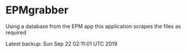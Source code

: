 # EPMgrabber
Using a database from the EPM app this application scrapes the files as required


Latest backup: Sun Sep 22 02:11:01 UTC 2019
